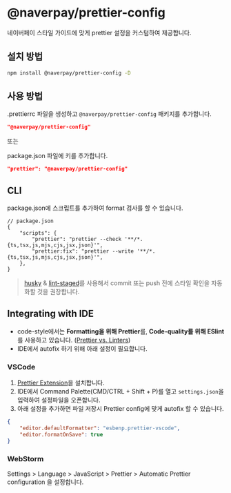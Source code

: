 # @naverpay/prettier-config

네이버페이 스타일 가이드에 맞게 prettier 설정을 커스텀하여 제공합니다.

## 설치 방법

```bash
npm install @naverpay/prettier-config -D
```

## 사용 방법

.prettierrc 파일을 생성하고 `@naverpay/prettier-config` 패키지를 추가합니다.

```json
"@naverpay/prettier-config"
```

또는

package.json 파일에 키를 추가합니다.

```json
"prettier": "@naverpay/prettier-config"
```

## CLI

package.json에 스크립트를 추가하여 format 검사를 할 수 있습니다.

```jsonc
// package.json
{
    "scripts": {
        "prettier": "prettier --check '**/*.{ts,tsx,js,mjs,cjs,jsx,json}'",
        "prettier:fix": "prettier --write '**/*.{ts,tsx,js,mjs,cjs,jsx,json}'",
    },
}
```

> [husky](https://github.com/typicode/husky) & [lint-staged](https://github.com/lint-staged/lint-staged)를 사용해서 commit 또는 push 전에 스타일 확인을 자동화할 것을 권장합니다.

## Integrating with IDE

- code-style에서는 **Formatting을 위해 Prettier**를, **Code-quality를 위해 ESlint**를 사용하고 있습니다. ([Prettier vs. Linters](https://prettier.io/docs/en/comparison))
- IDE에서 autofix 하기 위해 아래 설정이 필요합니다.

### VSCode

1. [Prettier Extension](https://marketplace.visualstudio.com/items?itemName=esbenp.prettier-vscode)을 설치합니다.
2. IDE에서 Command Palette(CMD/CTRL + Shift + P)를 열고 `settings.json`을 입력하여 설정파일을 오픈합니다.
3. 아래 설정을 추가하면 파일 저장시 Prettier config에 맞게 autofix 할 수 있습니다.

```json
{
    "editor.defaultFormatter": "esbenp.prettier-vscode",
    "editor.formatOnSave": true
}
```

### WebStorm

Settings > Language > JavaScript > Prettier > Automatic Prettier configuration 을 설정합니다.

